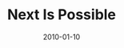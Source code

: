 ---
layout: message
category: message
series: "Next"
title: "Next Is Possible"
date: 2010-01-10
audio-description: "Chuck Mingo discusses Abraham and the importance of hope."
audio: "http://s3.amazonaws.com/crossroadsaudiomessages/Next2.mp3"
audio-title: "Next Is Possible"
audio-duration: "37&#58;18"
video-description: "Chuck Mingo discusses Abraham and the importance of hope."
video-title: "Next is Possible"
video: "https://s3.amazonaws.com/crossroadsvideomessages/Next2.mp4"
program-description: ""
program: "http://www.crossroads.net/players/media/hq/01_09-10_10Program.pdf"
program-title: "Next Is Possible (Program)"
---